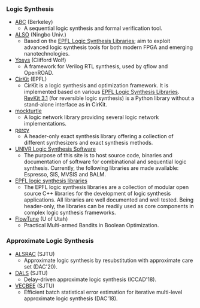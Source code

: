 ### Logic Synthesis
 - [ABC](https://github.com/berkeley-abc/abc) (Berkeley)
   - A sequential logic synthesis and formal verification tool.
 - [ALSO](https://github.com/nbulsi/also) (Ningbo Univ.)
   - Based on the [EPFL Logic Synthesis Libraries](https://github.com/lsils/lstools-showcase); aim to exploit advanced logic synthesis tools for both modern FPGA and emerging nanotechnologies.
 - [Yosys](https://github.com/YosysHQ/yosys) (Clifford Wolf)
   - A framework for Verilog RTL synthesis, used by qflow and OpenROAD.
 - [CirKit](https://github.com/msoeken/cirkit) (EPFL)
   - CirKit is a logic synthesis and optimization framework. It is implemented based on various [EPFL Logic Synthesis Libraries](https://github.com/lsils/lstools-showcase). [RevKit 3.1](https://github.com/msoeken/revkit) (for reversible logic synthesis) is a Python library without a stand-alone interface as in CirKit. 
 - [mockturtle](https://github.com/lsils/mockturtle)
   - A logic network library providing several logic network implementations.
 - [percy](https://github.com/whaaswijk/percy)
   - A header-only exact synthesis library offering a collection of different synthesizers and exact synthesis methods.
 - [UNIVR Logic Synthesis Software](https://jackhack96.github.io/logic-synthesis/index.html)
   - The purpose of this site is to host source code, binaries and documentation of software for combinational and sequential logic synthesis. Currently, the following libraries are made available: Espresso, SIS, MVSIS and BALM.
 - [EPFL logic synthesis libraries](https://github.com/lsils/lstools-showcase)
   - The EPFL logic synthesis libraries are a collection of modular open source C++ libraries for the development of logic synthesis applications. All libraries are well documented and well tested. Being header-only, the libraries can be readily used as core components in complex logic synthesis frameworks.
 - [FlowTune](https://github.com/Yu-Utah/FlowTune) (U of Utah)
   - Practical Multi-armed Bandits in Boolean Optimization.

### Approximate Logic Synthesis
- [ALSRAC](https://github.com/SJTU-ECTL/ALSRAC) (SJTU)
  - Approximate logic synthesis by resubstitution with approximate care set (DAC'20).
- [DALS](https://github.com/SJTU-ECTL/DALS) (SJTU)
  - Delay-driven approximate logic synthesis (ICCAD'18).
- [VECBEE](https://github.com/SJTU-ECTL/VECBEE) (SJTU)
  - Efficient batch statistical error estimation for iterative multi-level approximate logic synthesis (DAC'18).

